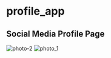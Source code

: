 # profile_app

##  Social Media Profile Page

![photo-2](https://user-images.githubusercontent.com/87018423/223233121-6a38e1a2-4093-4320-94fa-226054e0fdd2.png)
![photo_1](https://user-images.githubusercontent.com/87018423/223233123-941f9b82-5447-4234-ac92-94a2cb0ecf85.png)
